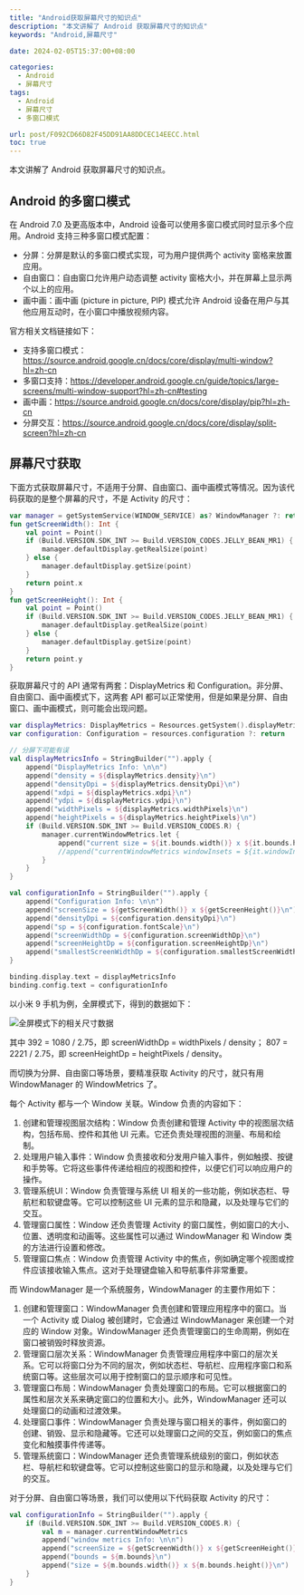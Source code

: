 ```yaml
---
title: "Android获取屏幕尺寸的知识点"
description: "本文讲解了 Android 获取屏幕尺寸的知识点"
keywords: "Android,屏幕尺寸"

date: 2024-02-05T15:37:00+08:00

categories:
  - Android
  - 屏幕尺寸
tags:
  - Android
  - 屏幕尺寸
  - 多窗口模式

url: post/F092CD66D82F45DD91AA8DDCEC14EECC.html
toc: true
---
```


本文讲解了 Android 获取屏幕尺寸的知识点。

<!--More-->

## Android 的多窗口模式

在 Android 7.0 及更高版本中，Android 设备可以使用多窗口模式同时显示多个应用。Android 支持三种多窗口模式配置：

- 分屏：分屏是默认的多窗口模式实现，可为用户提供两个 activity 窗格来放置应用。
- 自由窗口：自由窗口允许用户动态调整 activity 窗格大小，并在屏幕上显示两个以上的应用。
- 画中画：画中画 (picture in picture, PIP) 模式允许 Android 设备在用户与其他应用互动时，在小窗口中播放视频内容。

官方相关文档链接如下：

- 支持多窗口模式：https://source.android.google.cn/docs/core/display/multi-window?hl=zh-cn
- 多窗口支持：https://developer.android.google.cn/guide/topics/large-screens/multi-window-support?hl=zh-cn#testing
- 画中画：https://source.android.google.cn/docs/core/display/pip?hl=zh-cn
- 分屏交互：https://source.android.google.cn/docs/core/display/split-screen?hl=zh-cn

## 屏幕尺寸获取

下面方式获取屏幕尺寸，不适用于分屏、自由窗口、画中画模式等情况。因为该代码获取的是整个屏幕的尺寸，不是 Activity 的尺寸：

```kotlin
var manager = getSystemService(WINDOW_SERVICE) as? WindowManager ?: return
fun getScreenWidth(): Int {
    val point = Point()
    if (Build.VERSION.SDK_INT >= Build.VERSION_CODES.JELLY_BEAN_MR1) {
        manager.defaultDisplay.getRealSize(point)
    } else {
        manager.defaultDisplay.getSize(point)
    }
    return point.x
}
fun getScreenHeight(): Int {
    val point = Point()
    if (Build.VERSION.SDK_INT >= Build.VERSION_CODES.JELLY_BEAN_MR1) {
        manager.defaultDisplay.getRealSize(point)
    } else {
        manager.defaultDisplay.getSize(point)
    }
    return point.y
}
```

获取屏幕尺寸的 API 通常有两套：DisplayMetrics 和 Configuration。非分屏、自由窗口、画中画模式下，这两套 API 都可以正常使用，但是如果是分屏、自由窗口、画中画模式，则可能会出现问题。

```kotlin
var displayMetrics: DisplayMetrics = Resources.getSystem().displayMetrics ?: return
var configuration: Configuration = resources.configuration ?: return

// 分屏下可能有误
val displayMetricsInfo = StringBuilder("").apply {
    append("DisplayMetrics Info: \n\n")
    append("density = ${displayMetrics.density}\n")
    append("densityDpi = ${displayMetrics.densityDpi}\n")
    append("xdpi = ${displayMetrics.xdpi}\n")
    append("ydpi = ${displayMetrics.ydpi}\n")
    append("widthPixels = ${displayMetrics.widthPixels}\n")
    append("heightPixels = ${displayMetrics.heightPixels}\n")
    if (Build.VERSION.SDK_INT >= Build.VERSION_CODES.R) {
        manager.currentWindowMetrics.let {
            append("current size = ${it.bounds.width()} x ${it.bounds.height()} \nbounds = ${it.bounds}\n")
            //append("currentWindowMetrics windowInsets = ${it.windowInsets}\n")
        }
    }
}

val configurationInfo = StringBuilder("").apply {
    append("Configuration Info: \n\n")
    append("screenSize = ${getScreenWidth()} x ${getScreenHeight()}\n")
    append("densityDpi = ${configuration.densityDpi}\n")
    append("sp = ${configuration.fontScale}\n")
    append("screenWidthDp = ${configuration.screenWidthDp}\n")
    append("screenHeightDp = ${configuration.screenHeightDp}\n")
    append("smallestScreenWidthDp = ${configuration.smallestScreenWidthDp}\n")
}

binding.display.text = displayMetricsInfo
binding.config.text = configurationInfo
```

以小米 9 手机为例，全屏模式下，得到的数据如下：

![全屏模式下的相关尺寸数据](/imgs/全屏模式下的相关尺寸数据.webp)

其中 392 = 1080 / 2.75，即 screenWidthDp = widthPixels / density； 807 = 2221 / 2.75，即 screenHeightDp = heightPixels / density。

而切换为分屏、自由窗口等场景，要精准获取 Activity 的尺寸，就只有用 WindowManager 的 WindowMetrics 了。

每个 Activity 都与一个 Window 关联。Window 负责的内容如下：

1. 创建和管理视图层次结构：Window 负责创建和管理 Activity 中的视图层次结构，包括布局、控件和其他 UI 元素。它还负责处理视图的测量、布局和绘制。
2. 处理用户输入事件：Window 负责接收和分发用户输入事件，例如触摸、按键和手势等。它将这些事件传递给相应的视图和控件，以便它们可以响应用户的操作。
3. 管理系统UI：Window 负责管理与系统 UI 相关的一些功能，例如状态栏、导航栏和软键盘等。它可以控制这些 UI 元素的显示和隐藏，以及处理与它们的交互。
4. 管理窗口属性：Window 还负责管理 Activity 的窗口属性，例如窗口的大小、位置、透明度和动画等。这些属性可以通过 WindowManager 和 Window 类的方法进行设置和修改。
5. 管理窗口焦点：Window 负责管理 Activity 中的焦点，例如确定哪个视图或控件应该接收输入焦点。这对于处理键盘输入和导航事件非常重要。

而 WindowManager 是一个系统服务，WindowManager 的主要作用如下：

1. 创建和管理窗口：WindowManager 负责创建和管理应用程序中的窗口。当一个 Activity 或 Dialog 被创建时，它会通过 WindowManager 来创建一个对应的 Window 对象。WindowManager 还负责管理窗口的生命周期，例如在窗口被销毁时释放资源。
2. 管理窗口层次关系：WindowManager 负责管理应用程序中窗口的层次关系。它可以将窗口分为不同的层次，例如状态栏、导航栏、应用程序窗口和系统窗口等。这些层次可以用于控制窗口的显示顺序和可见性。
3. 管理窗口布局：WindowManager 负责处理窗口的布局。它可以根据窗口的属性和层次关系来确定窗口的位置和大小。此外，WindowManager 还可以处理窗口的动画和过渡效果。
4. 处理窗口事件：WindowManager 负责处理与窗口相关的事件，例如窗口的创建、销毁、显示和隐藏等。它还可以处理窗口之间的交互，例如窗口的焦点变化和触摸事件传递等。
5. 管理系统窗口：WindowManager 还负责管理系统级别的窗口，例如状态栏、导航栏和软键盘等。它可以控制这些窗口的显示和隐藏，以及处理与它们的交互。

对于分屏、自由窗口等场景，我们可以使用以下代码获取 Activity 的尺寸：

```kotlin
val configurationInfo = StringBuilder("").apply {
    if (Build.VERSION.SDK_INT >= Build.VERSION_CODES.R) {
        val m = manager.currentWindowMetrics
        append("window metrics Info: \n\n")
        append("screenSize = ${getScreenWidth()} x ${getScreenHeight()}\n")
        append("bounds = ${m.bounds}\n")
        append("size = ${m.bounds.width()} x ${m.bounds.height()}\n")
    }
}
```